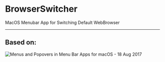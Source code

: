 # BrowserSwitcher
MacOS Menubar App for Switching Default WebBrowser

***

## Based on:
![Menus and Popovers in Menu Bar Apps for macOS - 18 Aug 2017](www.raywenderlich.com/450-menus-and-popovers-in-menu-bar-apps-for-macos)

